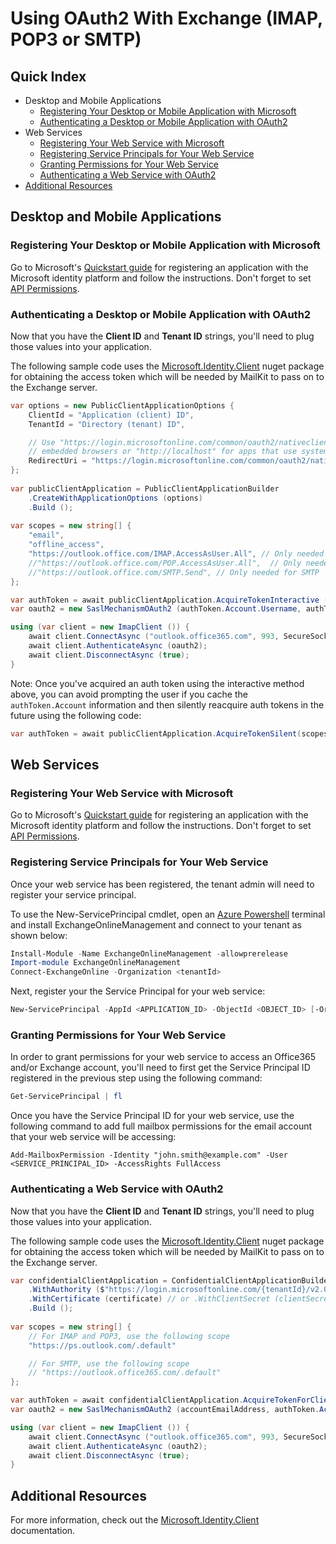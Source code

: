 # Using OAuth2 With Exchange (IMAP, POP3 or SMTP)

## Quick Index

* Desktop and Mobile Applications
  * [Registering Your Desktop or Mobile Application with Microsoft](#registering-your-desktop-or-mobile-application-with-microsoft)
  * [Authenticating a Desktop or Mobile Application with OAuth2](#authenticating-a-desktop-or-mobile-application-with-oauth2)
* Web Services
  * [Registering Your Web Service with Microsoft](#registering-your-web-service-with-microsoft)
  * [Registering Service Principals for Your Web Service](#registering-service-principals-for-your-web-service)
  * [Granting Permissions for Your Web Service](#granting-permissions-for-your-web-service)
  * [Authenticating a Web Service with OAuth2](#authenticating-a-web-service-with-oauth2)
* [Additional Resources](#additional-resources)

## Desktop and Mobile Applications

### Registering Your Desktop or Mobile Application with Microsoft

Go to Microsoft's [Quickstart guide](https://docs.microsoft.com/en-us/azure/active-directory/develop/quickstart-register-app)
for registering an application with the Microsoft identity platform and follow the instructions.
Don't forget to set [API Permissions](https://learn.microsoft.com/en-us/exchange/client-developer/legacy-protocols/how-to-authenticate-an-imap-pop-smtp-application-by-using-oauth#use-client-credentials-grant-flow-to-authenticate-smtp-imap-and-pop-connections).

### Authenticating a Desktop or Mobile Application with OAuth2

Now that you have the **Client ID** and **Tenant ID** strings, you'll need to plug those values into
your application.

The following sample code uses the [Microsoft.Identity.Client](https://www.nuget.org/packages/Microsoft.Identity.Client/)
nuget package for obtaining the access token which will be needed by MailKit to pass on to the Exchange
server.

```csharp
var options = new PublicClientApplicationOptions {
    ClientId = "Application (client) ID",
    TenantId = "Directory (tenant) ID",

    // Use "https://login.microsoftonline.com/common/oauth2/nativeclient" for apps using
    // embedded browsers or "http://localhost" for apps that use system browsers.
    RedirectUri = "https://login.microsoftonline.com/common/oauth2/nativeclient"
};
 
var publicClientApplication = PublicClientApplicationBuilder
    .CreateWithApplicationOptions (options)
    .Build ();
 
var scopes = new string[] {
    "email",
    "offline_access",
    "https://outlook.office.com/IMAP.AccessAsUser.All", // Only needed for IMAP
    //"https://outlook.office.com/POP.AccessAsUser.All",  // Only needed for POP
    //"https://outlook.office.com/SMTP.Send", // Only needed for SMTP
};

var authToken = await publicClientApplication.AcquireTokenInteractive (scopes).ExecuteAsync ();
var oauth2 = new SaslMechanismOAuth2 (authToken.Account.Username, authToken.AccessToken);

using (var client = new ImapClient ()) {
    await client.ConnectAsync ("outlook.office365.com", 993, SecureSocketOptions.SslOnConnect);
    await client.AuthenticateAsync (oauth2);
    await client.DisconnectAsync (true);
}
```

Note: Once you've acquired an auth token using the interactive method above, you can avoid prompting the user
if you cache the `authToken.Account` information and then silently reacquire auth tokens in the future using
the following code:

```csharp
var authToken = await publicClientApplication.AcquireTokenSilent(scopes, account).ExecuteAsync(cancellationToken);
```

## Web Services

### Registering Your Web Service with Microsoft

Go to Microsoft's [Quickstart guide](https://docs.microsoft.com/en-us/azure/active-directory/develop/quickstart-register-app)
for registering an application with the Microsoft identity platform and follow the instructions.
Don't forget to set [API Permissions](https://learn.microsoft.com/en-us/exchange/client-developer/legacy-protocols/how-to-authenticate-an-imap-pop-smtp-application-by-using-oauth#use-client-credentials-grant-flow-to-authenticate-smtp-imap-and-pop-connections).

### Registering Service Principals for Your Web Service

Once your web service has been registered, the tenant admin will need to register your service principal.

To use the New-ServicePrincipal cmdlet, open an [Azure Powershell](https://learn.microsoft.com/en-us/powershell/azure/new-azureps-module-az?view=azps-10.2.0)
terminal and install ExchangeOnlineManagement and connect to your tenant as shown below:

```powershell
Install-Module -Name ExchangeOnlineManagement -allowprerelease
Import-module ExchangeOnlineManagement 
Connect-ExchangeOnline -Organization <tenantId>
```

Next, register your the Service Principal for your web service:

```powershell
New-ServicePrincipal -AppId <APPLICATION_ID> -ObjectId <OBJECT_ID> [-Organization <ORGANIZATION_ID>]
```

### Granting Permissions for Your Web Service

In order to grant permissions for your web service to access an Office365 and/or Exchange account, you'll need to first get the
Service Principal ID registered in the previous step using the following command:

```powershell
Get-ServicePrincipal | fl
```

Once you have the Service Principal ID for your web service, use the following command to add full
mailbox permissions for the email account that your web service will be accessing:

```powershelllo;.k,;
Add-MailboxPermission -Identity "john.smith@example.com" -User 
<SERVICE_PRINCIPAL_ID> -AccessRights FullAccess
```

### Authenticating a Web Service with OAuth2

Now that you have the **Client ID** and **Tenant ID** strings, you'll need to plug those values into
your application.

The following sample code uses the [Microsoft.Identity.Client](https://www.nuget.org/packages/Microsoft.Identity.Client/)
nuget package for obtaining the access token which will be needed by MailKit to pass on to the Exchange
server.

```csharp
var confidentialClientApplication = ConfidentialClientApplicationBuilder.Create (clientId)
    .WithAuthority ($"https://login.microsoftonline.com/{tenantId}/v2.0")
    .WithCertificate (certificate) // or .WithClientSecret (clientSecret)
    .Build ();
 
var scopes = new string[] {
    // For IMAP and POP3, use the following scope
    "https://ps.outlook.com/.default"

    // For SMTP, use the following scope
    // "https://outlook.office365.com/.default"
};

var authToken = await confidentialClientApplication.AcquireTokenForClient (scopes).ExecuteAsync ();
var oauth2 = new SaslMechanismOAuth2 (accountEmailAddress, authToken.AccessToken);

using (var client = new ImapClient ()) {
    await client.ConnectAsync ("outlook.office365.com", 993, SecureSocketOptions.SslOnConnect);
    await client.AuthenticateAsync (oauth2);
    await client.DisconnectAsync (true);
}
```


## Additional Resources

For more information, check out the [Microsoft.Identity.Client](https://docs.microsoft.com/en-us/dotnet/api/microsoft.identity.client?view=azure-dotnet)
documentation.
